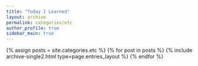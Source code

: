 ```yaml
---
title: "Today I Learned"
layout: archive
permalink: categories/etc
author_profile: true
sidebar_main: true
---
```


{% assign posts = site.categories.etc %}
{% for post in posts %} {% include archive-single2.html type=page.entries_layout %} {% endfor %}